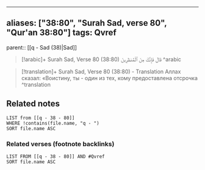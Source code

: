 
---
aliases: ["38:80", "Surah Sad, verse 80", "Qur'an 38:80"]
tags: Qvref
---

parent:: [[q - Sad (38)|Sad]]

> [!arabic]+ Surah Sad, Verse 80 (38:80)
> <span class="quran-arabic">قَالَ فَإِنَّكَ مِنَ ٱلْمُنظَرِينَ</span>
^arabic

> [!translation]+ Surah Sad, Verse 80 (38:80) - Translation
> Аллах сказал: «Воистину, ты - один из тех, кому предоставлена отсрочка
^translation



## Related notes
```dataview
LIST from [[q - 38 - 80]]
WHERE !contains(file.name, "q - ")
SORT file.name ASC
```

### Related verses (footnote backlinks)
```dataview
LIST FROM [[q - 38 - 80]] AND #Qvref
SORT file.name ASC
```

